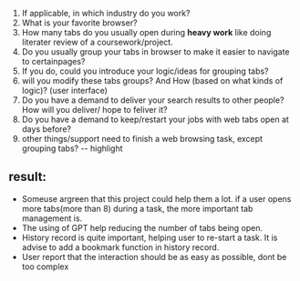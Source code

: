 1. If applicable, in which industry do you work?
2. What is your favorite browser?
3. How many tabs do you usually open during **heavy work** like doing literater review of a coursework/project. 
4. Do you usually group your tabs in browser to make it easier to navigate to certainpages?
5. If you do, could you introduce your logic/ideas for grouping tabs? 
6. will you modify these tabs groups? And How (based on what kinds of logic)? (user interface)
7. Do you have a demand to deliver your search results to other people? How will you deliver/ hope to feliver it?
8. Do you have a demand to keep/restart your jobs with web tabs open at days before?
9. other things/support need to finish a web browsing task, except grouping tabs? -- highlight


## result:
- Someuse argreen that this project could help them a lot. if a user opens more tabs(more than 8) during a task, the more important tab management is. 
- The using of GPT help reducing the number of tabs being open. 
- History record is quite important, helping user to re-start a task. It is advise to add a bookmark function in history record.
- User report that the interaction should be as easy as possible, dont be too complex